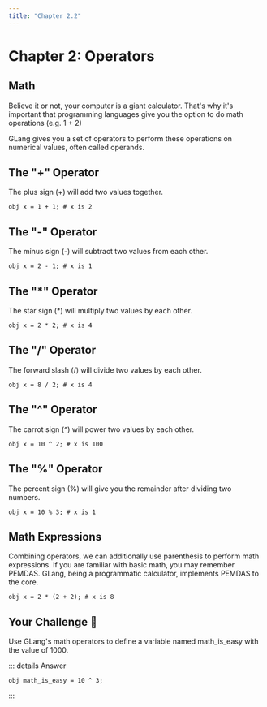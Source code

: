 ```yaml
---
title: "Chapter 2.2"
---
```


# Chapter 2: Operators

## Math

Believe it or not, your computer is a giant calculator. That's why it's important that programming languages give you the option to do math operations (e.g. 1 + 2)

GLang gives you a set of operators to perform these operations on numerical values, often called operands.

## The "+" Operator

The plus sign (+) will add two values together.

```
obj x = 1 + 1; # x is 2
```

## The "-" Operator

The minus sign (-) will subtract two values from each other.

```
obj x = 2 - 1; # x is 1
```

## The "*" Operator

The star sign (*) will multiply two values by each other.

```
obj x = 2 * 2; # x is 4
```

## The "/" Operator

The forward slash (/) will divide two values by each other.

```
obj x = 8 / 2; # x is 4
```

## The "^" Operator

The carrot sign (^) will power two values by each other.

```
obj x = 10 ^ 2; # x is 100
```

## The "%" Operator

The percent sign (%) will give you the remainder after dividing two numbers.

```
obj x = 10 % 3; # x is 1
```

## Math Expressions

Combining operators, we can additionally use parenthesis to perform math expressions. If you are familiar with basic math, you may remember PEMDAS. GLang, being a programmatic calculator, implements PEMDAS to the core.

```
obj x = 2 * (2 + 2); # x is 8
```

## Your Challenge 🤔

Use GLang's math operators to define a variable named math_is_easy with the value of 1000.

::: details Answer
```
obj math_is_easy = 10 ^ 3;
```
:::
